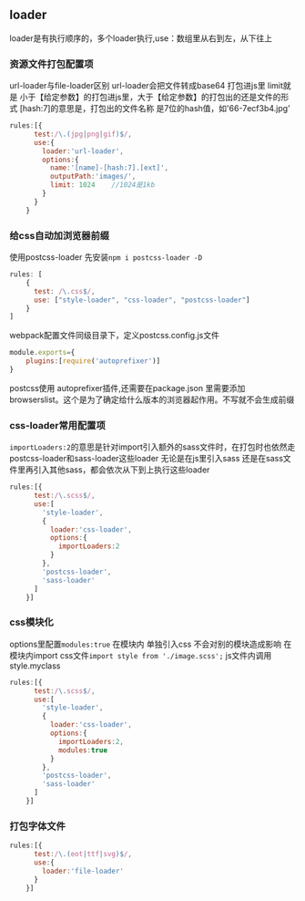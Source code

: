 ## loader
loader是有执行顺序的，多个loader执行,use：数组里从右到左，从下往上

### 资源文件打包配置项
url-loader与file-loader区别
url-loader会把文件转成base64 打包进js里
limit就是 小于【给定参数】的打包进js里，大于【给定参数】的打包出的还是文件的形式
[hash:7]的意思是，打包出的文件名称 是7位的hash值，如'66-7ecf3b4.jpg'
```js
rules:[{
      test:/\.(jpg|png|gif)$/,
      use:{
        loader:'url-loader',
        options:{
          name:'[name]-[hash:7].[ext]',
          outputPath:'images/',
          limit: 1024    //1024是1kb          
        }
      }
    }
```

### 给css自动加浏览器前缀 
使用postcss-loader
先安装`npm i postcss-loader -D`
```js
rules: [
    {
      test: /\.css$/,
      use: ["style-loader", "css-loader", "postcss-loader"]
    }
]
```
webpack配置文件同级目录下，定义postcss.config.js文件
```js
module.exports={
	plugins:[require('autoprefixer')]
}
```
postcss使用 autoprefixer插件,还需要在package.json 里需要添加browserslist。这个是为了确定给什么版本的浏览器起作用。不写就不会生成前缀


### css-loader常用配置项
`importLoaders:2`的意思是针对import引入额外的sass文件时，在打包时也依然走postcss-loader和sass-loader这些loader
无论是在js里引入sass 还是在sass文件里再引入其他sass，都会依次从下到上执行这些loader
```js
rules:[{
      test:/\.scss$/,
      use:[
        'style-loader',
        {
          loader:'css-loader',
          options:{
            importLoaders:2
          }
        },
        'postcss-loader',
        'sass-loader'
      ]
    }]
```

### css模块化
options里配置`modules:true`
在模块内 单独引入css 不会对别的模块造成影响
在模块内import css文件`import style from './image.scss';`
js文件内调用 style.myclass 

```js
rules:[{
      test:/\.scss$/,
      use:[
        'style-loader',
        {
          loader:'css-loader',
          options:{
            importLoaders:2,
            modules:true
          }
        },
        'postcss-loader',
        'sass-loader'
      ]
    }]
```

### 打包字体文件
```js
rules:[{
      test:/\.(eot|ttf|svg)$/,
      use:{
        loader:'file-loader'
      }
    }]
```

